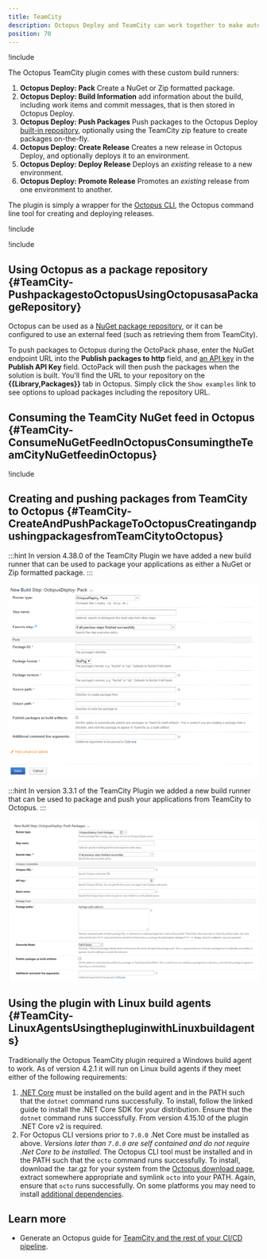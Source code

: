 ```yaml
---
title: TeamCity
description: Octopus Deploy and TeamCity can work together to make automated, continuous delivery easy.
position: 70
---
```


!include <teamcity-intro>

The Octopus TeamCity plugin comes with these custom build runners:

1. **Octopus Deploy: Pack** Create a NuGet or Zip formatted package.
2. **Octopus Deploy: Build Information** add information about the build, including work items and commit messages, that is then stored in Octopus Deploy.
3. **Octopus Deploy: Push Packages** Push packages to the Octopus Deploy [built-in repository](/docs/packaging-applications/package-repositories/built-in-repository/index.md#pushing-packages-to-the-built-in-repository), optionally using the TeamCity zip feature to create packages on-the-fly.
4. **Octopus Deploy: Create Release**
    Creates a new release in Octopus Deploy, and optionally deploys it to an environment.
5. **Octopus Deploy: Deploy Release**
    Deploys an *existing* release to a new environment.
6. **Octopus Deploy: Promote Release**
    Promotes an *existing* release from one environment to another.

The plugin is simply a wrapper for the [Octopus CLI](/docs/octopus-rest-api/octopus-cli/index.md), the Octopus command line tool for creating and deploying releases.

!include <teamcity-install>

!include <teamcity-pack>

## Using Octopus as a package repository {#TeamCity-PushpackagestoOctopusUsingOctopusasaPackageRepository}

Octopus can be used as a [NuGet package repository](/docs/packaging-applications/package-repositories/built-in-repository/index.md), or it can be configured to use an external feed (such as retrieving them from TeamCity).

To push packages to Octopus during the OctoPack phase, enter the NuGet endpoint URL into the **Publish packages to http** field, and [an API key](/docs/octopus-rest-api/how-to-create-an-api-key.md) in the **Publish API Key** field.  OctoPack will then push the packages when the solution is built.  You'll find the URL to your repository on the **{{Library,Packages}}** tab in Octopus.  Simply click the `Show examples` link to see options to upload packages including the repository URL.

## Consuming the TeamCity NuGet feed in Octopus {#TeamCity-ConsumeNuGetFeedInOctopusConsumingtheTeamCityNuGetfeedinOctopus}

!include <teamcity-feed>

## Creating and pushing packages from TeamCity to Octopus {#TeamCity-CreateAndPushPackageToOctopusCreatingandpushingpackagesfromTeamCitytoOctopus}

:::hint
In version 4.38.0 of the TeamCity Plugin we have added a new build runner that can be used to package your applications as either a NuGet or Zip formatted package.
:::

![Octopus Pack](images/teamcity-pack-step.png "width=500")

:::hint
In version 3.3.1 of the TeamCity Plugin we added a new build runner that can be used to package and push your applications from TeamCity to Octopus.
:::

![Octopus Push](images/5275665.png "width=500")


## Using the plugin with Linux build agents {#TeamCity-LinuxAgentsUsingthepluginwithLinuxbuildagents}

Traditionally the Octopus TeamCity plugin required a Windows build agent to work. As of version 4.2.1 it will run on Linux build agents if they meet either of the following requirements:

1. [.NET Core](https://www.microsoft.com/net/core) must be installed on the build agent and in the PATH such that the `dotnet` command runs successfully. To install, follow the linked guide to install the .NET Core SDK for your distribution. Ensure that the `dotnet` command runs successfully. From version 4.15.10 of the plugin .NET Core v2 is required.
2. For Octopus CLI versions prior to `7.0.0` .Net Core must be installed as above. *Versions later than `7.0.0` are self contained and do not require .Net Core to be installed*. The Octopus CLI tool must be installed and in the PATH such that the `octo` command runs successfully. To install, download the .tar.gz for your system from the [Octopus download page](https://octopus.com/downloads), extract somewhere appropriate and symlink `octo` into your PATH. Again, ensure that `octo` runs successfully. On some platforms you may need to install [additional dependencies](https://docs.microsoft.com/en-gb/dotnet/core/install/dependencies?pivots=os-linux&tabs=netcore31#linux-distribution-dependencies).

## Learn more

- Generate an Octopus guide for [TeamCity and the rest of your CI/CD pipeline](https://octopus.com/docs/guides?buildServer=TeamCity).
